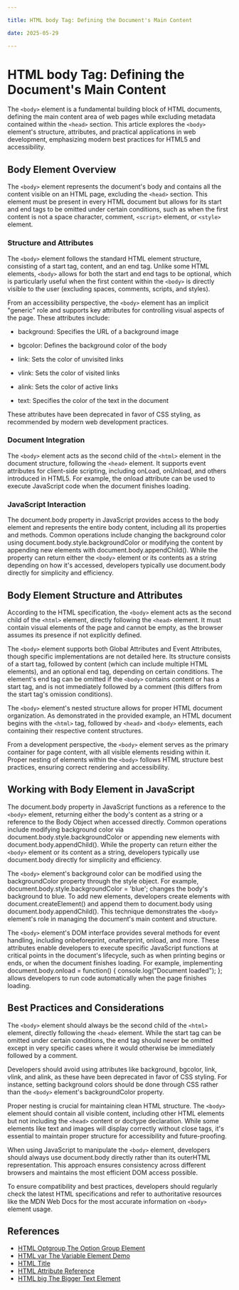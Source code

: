 ```yaml
---

title: HTML body Tag: Defining the Document's Main Content

date: 2025-05-29

---
```



# HTML body Tag: Defining the Document's Main Content

The `<body>` element is a fundamental building block of HTML documents, defining the main content area of web pages while excluding metadata contained within the `<head>` section. This article explores the `<body>` element's structure, attributes, and practical applications in web development, emphasizing modern best practices for HTML5 and accessibility.


## Body Element Overview

The `<body>` element represents the document's body and contains all the content visible on an HTML page, excluding the `<head>` section. This element must be present in every HTML document but allows for its start and end tags to be omitted under certain conditions, such as when the first content is not a space character, comment, `<script>` element, or `<style>` element.


### Structure and Attributes

The `<body>` element follows the standard HTML element structure, consisting of a start tag, content, and an end tag. Unlike some HTML elements, `<body>` allows for both the start and end tags to be optional, which is particularly useful when the first content within the `<body>` is directly visible to the user (excluding spaces, comments, scripts, and styles).

From an accessibility perspective, the `<body>` element has an implicit "generic" role and supports key attributes for controlling visual aspects of the page. These attributes include:

- background: Specifies the URL of a background image

- bgcolor: Defines the background color of the body

- link: Sets the color of unvisited links

- vlink: Sets the color of visited links

- alink: Sets the color of active links

- text: Specifies the color of the text in the document

These attributes have been deprecated in favor of CSS styling, as recommended by modern web development practices.


### Document Integration

The `<body>` element acts as the second child of the `<html>` element in the document structure, following the `<head>` element. It supports event attributes for client-side scripting, including onLoad, onUnload, and others introduced in HTML5. For example, the onload attribute can be used to execute JavaScript code when the document finishes loading.


### JavaScript Interaction

The document.body property in JavaScript provides access to the body element and represents the entire body content, including all its properties and methods. Common operations include changing the background color using document.body.style.backgroundColor or modifying the content by appending new elements with document.body.appendChild(). While the property can return either the `<body>` element or its contents as a string depending on how it's accessed, developers typically use document.body directly for simplicity and efficiency.


## Body Element Structure and Attributes

According to the HTML specification, the `<body>` element acts as the second child of the `<html>` element, directly following the `<head>` element. It must contain visual elements of the page and cannot be empty, as the browser assumes its presence if not explicitly defined.

The `<body>` element supports both Global Attributes and Event Attributes, though specific implementations are not detailed here. Its structure consists of a start tag, followed by content (which can include multiple HTML elements), and an optional end tag, depending on certain conditions. The element's end tag can be omitted if the `<body>` contains content or has a start tag, and is not immediately followed by a comment (this differs from the start tag's omission conditions).

The `<body>` element's nested structure allows for proper HTML document organization. As demonstrated in the provided example, an HTML document begins with the `<html>` tag, followed by `<head>` and `<body>` elements, each containing their respective content structures.

From a development perspective, the `<body>` element serves as the primary container for page content, with all visible elements residing within it. Proper nesting of elements within the `<body>` follows HTML structure best practices, ensuring correct rendering and accessibility.


## Working with Body Element in JavaScript

The document.body property in JavaScript functions as a reference to the `<body>` element, returning either the body's content as a string or a reference to the Body Object when accessed directly. Common operations include modifying background color via document.body.style.backgroundColor or appending new elements with document.body.appendChild(). While the property can return either the `<body>` element or its content as a string, developers typically use document.body directly for simplicity and efficiency.

The `<body>` element's background color can be modified using the backgroundColor property through the style object. For example, document.body.style.backgroundColor = 'blue'; changes the body's background to blue. To add new elements, developers create elements with document.createElement() and append them to document.body using document.body.appendChild(). This technique demonstrates the `<body>` element's role in managing the document's main content and structure.

The `<body>` element's DOM interface provides several methods for event handling, including onbeforeprint, onafterprint, onload, and more. These attributes enable developers to execute specific JavaScript functions at critical points in the document's lifecycle, such as when printing begins or ends, or when the document finishes loading. For example, implementing document.body.onload = function() { console.log("Document loaded"); }; allows developers to run code automatically when the page finishes loading.


## Best Practices and Considerations

The `<body>` element should always be the second child of the `<html>` element, directly following the `<head>` element. While the start tag can be omitted under certain conditions, the end tag should never be omitted except in very specific cases where it would otherwise be immediately followed by a comment.

Developers should avoid using attributes like background, bgcolor, link, vlink, and alink, as these have been deprecated in favor of CSS styling. For instance, setting background colors should be done through CSS rather than the `<body>` element's backgroundColor property.

Proper nesting is crucial for maintaining clean HTML structure. The `<body>` element should contain all visible content, including other HTML elements but not including the `<head>` content or doctype declaration. While some elements like text and images will display correctly without close tags, it's essential to maintain proper structure for accessibility and future-proofing.

When using JavaScript to manipulate the `<body>` element, developers should always use document.body directly rather than its outerHTML representation. This approach ensures consistency across different browsers and maintains the most efficient DOM access possible.

To ensure compatibility and best practices, developers should regularly check the latest HTML specifications and refer to authoritative resources like the MDN Web Docs for the most accurate information on `<body>` element usage.

## References

- [HTML Optgroup The Option Group Element](https://github.com/serpuniversity/learn/blob/main/html/HTML%20Optgroup%20The%20Option%20Group%20Element.md)
- [HTML var The Variable Element Demo](https://github.com/serpuniversity/learn/blob/main/html/HTML%20var%20The%20Variable%20Element%20Demo.md)
- [HTML Title](https://github.com/serpuniversity/learn/blob/main/html/HTML%20Title.md)
- [HTML Attribute Reference](https://github.com/serpuniversity/learn/blob/main/html/HTML%20Attribute%20Reference.md)
- [HTML big The Bigger Text Element](https://github.com/serpuniversity/learn/blob/main/html/HTML%20big%20The%20Bigger%20Text%20Element.md)